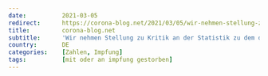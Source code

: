 ```yaml
---
date:          2021-03-05
redirect:      https://corona-blog.net/2021/03/05/wir-nehmen-stellung-zu-kritik-an-der-statistik-zu-dem-dramatischen-anstieg-der-todesfaelle-bei-senioren/
title:         corona-blog.net
subtitle:      'Wir nehmen Stellung zu Kritik an der Statistik zu dem dramatischen Anstieg der Todesfälle bei Senioren'
country:       DE
categories:    [Zahlen, Impfung]
tags:          [mit oder an impfung gestorben]
---
```

